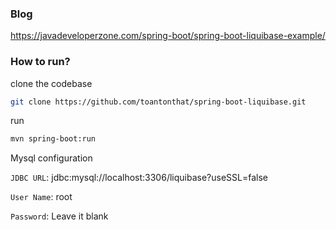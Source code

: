 ### Blog
https://javadeveloperzone.com/spring-boot/spring-boot-liquibase-example/

### How to run?
clone the codebase
```bash
git clone https://github.com/toantonthat/spring-boot-liquibase.git
```

run
```bash
mvn spring-boot:run
```

Mysql configuration 
  
`JDBC URL`: jdbc:mysql://localhost:3306/liquibase?useSSL=false

`User Name`: root  

`Password`: Leave it blank

 
